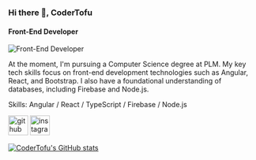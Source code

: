 ### Hi there 👋, CoderTofu
#### Front-End Developer
![Front-End Developer](https://pbs.twimg.com/profile_banners/993763251950239746/1706437550/1500x500)

At the moment, I'm pursuing a Computer Science degree at PLM. My key tech skills focus on front-end development technologies such as Angular, React, and Bootstrap. I also have a foundational understanding of databases, including Firebase and Node.js.

Skills: Angular / React / TypeScript / Firebase / Node.js

[<img src='https://cdn.jsdelivr.net/npm/simple-icons@3.0.1/icons/github.svg' alt='github' height='40'>](https://github.com/CoderTofu)  [<img src='https://cdn.jsdelivr.net/npm/simple-icons@3.0.1/icons/instagram.svg' alt='instagram' height='40'>](https://www.instagram.com/jun_paolu/)  

[![CoderTofu's GitHub stats](https://github-readme-stats.vercel.app/api?username=CoderTofu)](https://github.com/anuraghazra/github-readme-stats)
